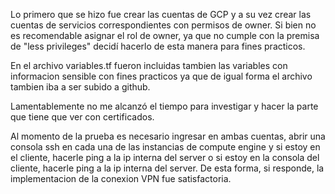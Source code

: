 Lo primero que se hizo fue crear las cuentas de GCP y a su vez crear las cuentas de servicios correspondientes con permisos de owner.
Si bien no es recomendable asignar el rol de owner, ya que no cumple con la premisa de "less privileges" decidí hacerlo de esta manera para fines practicos.

En el archivo variables.tf fueron incluidas tambien las variables con informacion sensible con fines practicos ya que de igual forma el archivo tambien iba a ser subido a github.

Lamentablemente no me alcanzó el tiempo para investigar y hacer la parte que tiene que ver con certificados.

Al momento de la prueba es necesario ingresar en ambas cuentas, abrir una consola ssh en cada una de las instancias de compute engine y si estoy en el cliente, hacerle ping
a la ip interna del server o si estoy en la consola del cliente, hacerle ping a la ip interna del server.
De esta forma, si responde, la implementacion de la conexion VPN fue satisfactoria.
